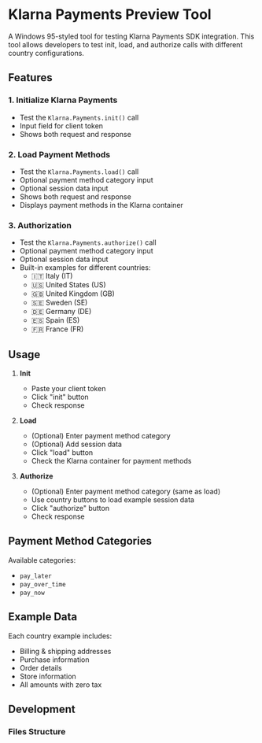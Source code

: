 # Klarna Payments Preview Tool

A Windows 95-styled tool for testing Klarna Payments SDK integration. This tool allows developers to test init, load, and authorize calls with different country configurations.

## Features

### 1. Initialize Klarna Payments
- Test the `Klarna.Payments.init()` call
- Input field for client token
- Shows both request and response

### 2. Load Payment Methods
- Test the `Klarna.Payments.load()` call
- Optional payment method category input
- Optional session data input
- Shows both request and response
- Displays payment methods in the Klarna container

### 3. Authorization
- Test the `Klarna.Payments.authorize()` call
- Optional payment method category input
- Optional session data input
- Built-in examples for different countries:
  - 🇮🇹 Italy (IT)
  - 🇺🇸 United States (US)
  - 🇬🇧 United Kingdom (GB)
  - 🇸🇪 Sweden (SE)
  - 🇩🇪 Germany (DE)
  - 🇪🇸 Spain (ES)
  - 🇫🇷 France (FR)

## Usage

1. **Init**
   - Paste your client token
   - Click "init" button
   - Check response

2. **Load**
   - (Optional) Enter payment method category
   - (Optional) Add session data
   - Click "load" button
   - Check the Klarna container for payment methods

3. **Authorize**
   - (Optional) Enter payment method category (same as load)
   - Use country buttons to load example session data
   - Click "authorize" button
   - Check response

## Payment Method Categories
Available categories:
- `pay_later`
- `pay_over_time`
- `pay_now`

## Example Data
Each country example includes:
- Billing & shipping addresses
- Purchase information
- Order details
- Store information
- All amounts with zero tax

## Development

### Files Structure 